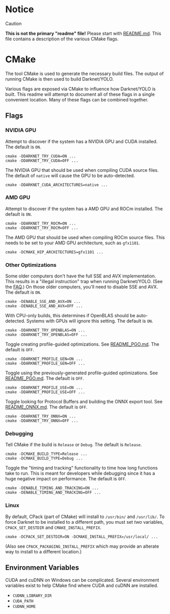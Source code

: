 # Notice

> [!CAUTION]
> **This is not the primary "readme" file!**  Please start with [README.md](README.md#Building).  This file contains a description of the various CMake flags.

# CMake

The tool CMake is used to generate the necessary build files.  The output of running CMake is then used to build Darknet/YOLO.

Various flags are exposed via CMake to influence how Darknet/YOLO is built.  This readme will attempt to document all of these flags in a single convenient location.  Many of these flags can be combined together.

## Flags

### NVIDIA GPU

Attempt to discover if the system has a NVIDIA GPU and CUDA installed.  The default is `ON`.

	cmake -DDARKNET_TRY_CUDA=ON ...
	cmake -DDARKNET_TRY_CUDA=OFF ...

The NVIDIA GPU that should be used when compiling CUDA source files.  The default of `native` will cause the GPU to be auto-detected.

	cmake -DDARKNET_CUDA_ARCHITECTURES=native ...

### AMD GPU

Attempt to discover if the system has a AMD GPU and ROCm installed.  The default is `ON`.

	cmake -DDARKNET_TRY_ROCM=ON ...
	cmake -DDARKNET_TRY_ROCM=OFF ...

The AMD GPU that should be used when compiling ROCm source files.  This needs to be set to your AMD GPU architecture, such as `gfx1101`.

	cmake -DCMAKE_HIP_ARCHITECTURES=gfx1101 ...

### Other Optimizations

Some older computers don't have the full SSE and AVX implementation.  This results in a "illegal instruction" trap when running Darknet/YOLO.  (See the [FAQ](https://www.ccoderun.ca/programming/yolo_faq/#illegal_instruction).)  On those older computers, you'll need to disable SSE and AVX.  The default is `ON`.

	cmake -DENABLE_SSE_AND_AVX=ON ...
	cmake -DENABLE_SSE_AND_AVX=OFF ...

With CPU-only builds, this determines if OpenBLAS should be auto-detected.  Systems with GPUs will ignore this setting.  The default is `ON`.

	cmake -DDARKNET_TRY_OPENBLAS=ON ...
	cmake -DDARKNET_TRY_OPENBLAS=OFF ...

Toggle creating profile-guided optimizations.  See [README_PGO.md](README_PGO.md).  The default is `OFF`.

	cmake -DDARKNET_PROFILE_GEN=ON ...
	cmake -DDARKNET_PROFILE_GEN=OFF ...

Toggle using the previously-generated profile-guided optimizations.  See [README_PGO.md](README_PGO.md).  The default is `OFF`.

	cmake -DDARKNET_PROFILE_USE=ON ...
	cmake -DDARKNET_PROFILE_USE=OFF ...

Toggle looking for Protocol Buffers and building the ONNX export tool.  See [README_ONNX.md](README_ONNX.md).  The default is `OFF`.

	cmake -DDARKNET_TRY_ONNX=ON ...
	cmake -DDARKNET_TRY_ONNX=OFF ...

### Debugging

Tell CMake if the build is `Release` or `Debug`.  The default is `Release`.

	cmake -DCMAKE_BUILD_TYPE=Release ...
	cmake -DCMAKE_BUILD_TYPE=Debug ...

Toggle the "timing and tracking" functionality to time how long functions take to run.  This is meant for developers while debugging since it has a huge negative impact on performance.  The default is `OFF`.

	cmake -DENABLE_TIMING_AND_TRACKING=ON ...
	cmake -DENABLE_TIMING_AND_TRACKING=OFF ...

### Linux

By default, CPack (part of CMake) will install to `/usr/bin/` and `/usr/lib/`.  To force Darknet to be installed to a different path, you must set _two_ variables, `CPACK_SET_DESTDIR` and `CMAKE_INSTALL_PREFIX`.

	cmake -DCPACK_SET_DESTDIR=ON -DCMAKE_INSTALL_PREFIX=/usr/local/ ...

(Also see `CPACK_PACKAGING_INSTALL_PREFIX` which may provide an alterate way to install to a different location.)

## Environment Variables

CUDA and cuDNN on Windows can be complicated.  Several environment variables exist to help CMake find where CUDA and cuDNN are installed.

- `CUDNN_LIBRARY_DIR`
- `CUDA_PATH`
- `CUDNN_HOME`
